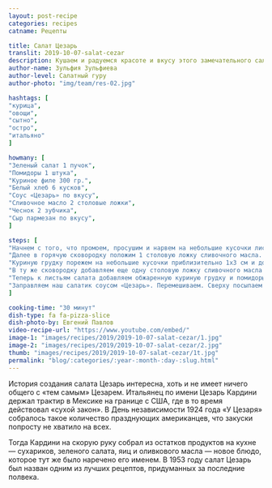 ```yaml
---
layout: post-recipe
categories: recipes
catname: Рецепты

title: Салат Цезарь
translit: 2019-10-07-salat-cezar
description: Кушаем и радуемся красоте и вкусу этого замечательного салатика!
author-name: Зульфия Зульфиева
author-level: Салатный гуру
author-photo: "img/team/res-02.jpg"

hashtags: [
"курица", 
"овощи", 
"сытно", 
"остро", 
"итальяно"
]

howmany: [
"Зеленый салат 1 пучок",
"Помидоры 1 штука",
"Куриное филе 300 гр.",
"Белый хлеб 6 кусков",
"Соус «Цезарь» по вкусу",
"Сливочное масло 2 столовые ложки",
"Чеснок 2 зубчика",
"Сыр пармезан по вкусу",
]

steps: [
"Начнем с того, что промоем, просушим и нарвем на небольшие кусочки листья салата",
"Далее в горячую сковородку положим 1 столовую ложку сливочного масла. После того, как оно полностью расплавится и начнет шипеть, добавим в него нарезанный на пластины зубчик чеснока",
"Куриную грудку порежем на небольшие кусочки приблизительно 1х3 см и добавим ее в сковороду к чесноку и маслу. Будем обжаривать на сильном огне минут10 до румяной корочки. После этого снимаем с огня",
"В ту же сковородку добавляем еще одну столовую ложку сливочного масла и зубчик чеснока. В это время нарезаем на небольшие кубики хлеб. Кладем его в сковороду и обжариваем до румяной корочки",
"Теперь к листьям салата добавляем обжаренную куриную грудку и помидоры, нарезанные тонкой соломкой",
"Заправляем наш салатик соусом «Цезарь». Перемешиваем. Сверху посыпаем сухариками и натертым сыром",
]

cooking-time: "30 минут"
dish-type: fa fa-pizza-slice
dish-photo-by: Евгений Павлов
video-recipe-url: "https://www.youtube.com/embed/"
image-1: "images/recipes/2019/2019-10-07-salat-cezar/1.jpg"
image-2: "images/recipes/2019/2019-10-07-salat-cezar/2.jpg"
thumb: "images/recipes/2019/2019-10-07-salat-cezar/1t.jpg"
permalink: "blog/:categories/:year-:month-:day-:slug.html"
---
```

<p>
	История создания салата Цезарь интересна, хоть и не имеет ничего общего 
	с «тем самым» Цезарем. Итальянец по имени Цезарь Кардини держал трактир 
	в Мексике на границе с США, где в то время действовал «сухой закон». 
	В День независимости 1924 года «У Цезаря» собралось такое количество 
	празднующих американцев, что закуски попросту не хватило на всех. 
</p>
<p>
	Тогда Кардини на скорую руку собрал из остатков продуктов на кухне — 
	сухариков, зеленого салата, яиц и оливкового масла — новое блюдо, 
	которое тут же было наречено его именем. В 1953 году салат Цезарь 
	был назван одним из лучших рецептов, придуманных за последние полвека.
</p>